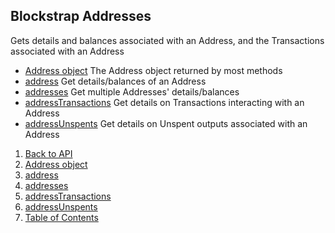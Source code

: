 ## Blockstrap Addresses

Gets details and balances associated with an Address, and the Transactions associated with an Address

* [Address object](addressobject/) The Address object returned by most methods
* [address](address/) Get details/balances of an Address
* [addresses](addresses/) Get multiple Addresses' details/balances
* [addressTransactions](addressTransactions/) Get details on Transactions interacting with an Address
* [addressUnspents](addressUnspents/) Get details on Unspent outputs associated with an Address

1. [Back to API](../../)
1. [Address object](addressobject/)
1. [address](address/)
1. [addresses](addresses/)
1. [addressTransactions](addressTransactions/)
1. [addressUnspents](addressUnspents/)
2. [Table of Contents](../../../)